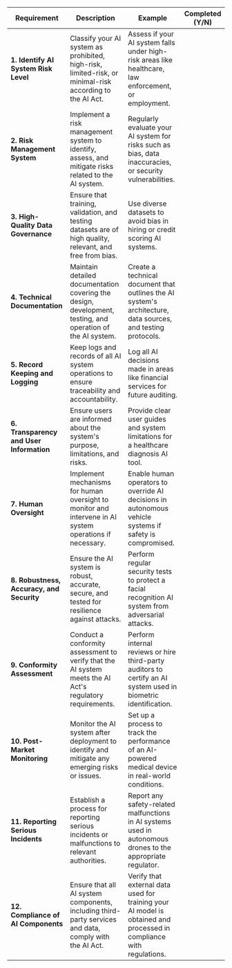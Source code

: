 | **Requirement**                        | **Description**                                                                                       | **Example**                                                                                                  | **Completed (Y/N)** |
|----------------------------------------|-------------------------------------------------------------------------------------------------------|--------------------------------------------------------------------------------------------------------------|--------------------|
| **1. Identify AI System Risk Level**    | Classify your AI system as prohibited, high-risk, limited-risk, or minimal-risk according to the AI Act.| Assess if your AI system falls under high-risk areas like healthcare, law enforcement, or employment.         |                    |
| **2. Risk Management System**          | Implement a risk management system to identify, assess, and mitigate risks related to the AI system.     | Regularly evaluate your AI system for risks such as bias, data inaccuracies, or security vulnerabilities.     |                    |
| **3. High-Quality Data Governance**    | Ensure that training, validation, and testing datasets are of high quality, relevant, and free from bias.| Use diverse datasets to avoid bias in hiring or credit scoring AI systems.                                   |                    |
| **4. Technical Documentation**         | Maintain detailed documentation covering the design, development, testing, and operation of the AI system.| Create a technical document that outlines the AI system's architecture, data sources, and testing protocols.   |                    |
| **5. Record Keeping and Logging**      | Keep logs and records of all AI system operations to ensure traceability and accountability.            | Log all AI decisions made in areas like financial services for future auditing.                               |                    |
| **6. Transparency and User Information**| Ensure users are informed about the system's purpose, limitations, and risks.                            | Provide clear user guides and system limitations for a healthcare diagnosis AI tool.                          |                    |
| **7. Human Oversight**                 | Implement mechanisms for human oversight to monitor and intervene in AI system operations if necessary. | Enable human operators to override AI decisions in autonomous vehicle systems if safety is compromised.        |                    |
| **8. Robustness, Accuracy, and Security**| Ensure the AI system is robust, accurate, secure, and tested for resilience against attacks.             | Perform regular security tests to protect a facial recognition AI system from adversarial attacks.            |                    |
| **9. Conformity Assessment**           | Conduct a conformity assessment to verify that the AI system meets the AI Act's regulatory requirements.  | Perform internal reviews or hire third-party auditors to certify an AI system used in biometric identification. |                    |
| **10. Post-Market Monitoring**         | Monitor the AI system after deployment to identify and mitigate any emerging risks or issues.            | Set up a process to track the performance of an AI-powered medical device in real-world conditions.            |                    |
| **11. Reporting Serious Incidents**    | Establish a process for reporting serious incidents or malfunctions to relevant authorities.              | Report any safety-related malfunctions in AI systems used in autonomous drones to the appropriate regulator.    |                    |
| **12. Compliance of AI Components**    | Ensure that all AI system components, including third-party services and data, comply with the AI Act.   | Verify that external data used for training your AI model is obtained and processed in compliance with regulations.|                    |

